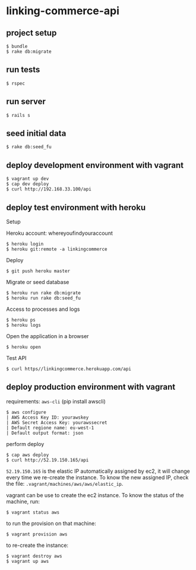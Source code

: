 # linking-commerce-api

## project setup

```
$ bundle
$ rake db:migrate
```

## run tests

```
$ rspec
```

## run server

```
$ rails s
```

## seed initial data

```
$ rake db:seed_fu
```

## deploy development environment with vagrant

```
$ vagrant up dev
$ cap dev deploy
$ curl http://192.168.33.100/api
```

## deploy test environment with heroku

Setup

Heroku account: whereyoufindyouraccount

```
$ heroku login
$ heroku git:remote -a linkingcommerce
```

Deploy

```
$ git push heroku master
```

Migrate or seed database

```
$ heroku run rake db:migrate
$ heroku run rake db:seed_fu
```

Access to processes and logs

```
$ heroku ps
$ heroku logs
```

Open the application in a browser

```
$ heroku open
```

Test API

```
$ curl https//linkingcommerce.herokuapp.com/api
```

## deploy production environment with vagrant

requirements: `aws-cli` (pip install awscli)

```
$ aws configure
| AWS Access Key ID: yourawskey
| AWS Secret Access Key: yourawssecret
| Default regione name: eu-west-1
| Default output format: json

```

perform deploy

```
$ cap aws deploy
$ curl http://52.19.150.165/api
```

`52.19.150.165` is the elastic IP automatically assigned by ec2, it
will change every time we re-create the instance. To know the new
assigned IP, check the file: `.vagrant/machines/aws/aws/elastic_ip`.

vagrant can be use to create the ec2 instance. To know the status of
the machine, run:

```
$ vagrant status aws
```

to run the provision on that machine:

```
$ vagrant provision aws
```

to re-create the instance:

```
$ vagrant destroy aws
$ vagrant up aws
```
